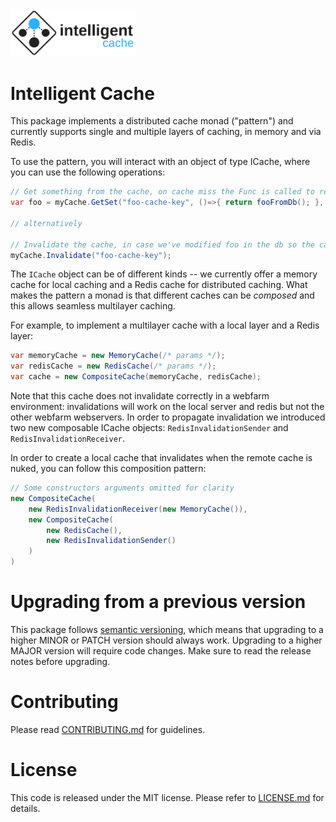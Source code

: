 <img src="doc/logo.png?raw=true" width="200">

# Intelligent Cache

This package implements a distributed cache monad ("pattern") and currently supports single and multiple layers of caching, in memory and via Redis.

To use the pattern, you will interact with an object of type ICache, where you can use the following operations:

```c#
// Get something from the cache, on cache miss the Func is called to refresh the value and stored
var foo = myCache.GetSet("foo-cache-key", ()=>{ return fooFromDb(); }, Timespan.FromHours(1) );

// alternatively

// Invalidate the cache, in case we've modified foo in the db so the cache is stale
myCache.Invalidate("foo-cache-key");
```

The `ICache` object can be of different kinds -- we currently offer a memory cache for local caching and a Redis cache for distributed caching. What makes the pattern a monad is that different caches can be *composed* and this allows seamless multilayer caching.

For example, to implement a multilayer cache with a local layer and a Redis layer:

```c#
var memoryCache = new MemoryCache(/* params */);
var redisCache = new RedisCache(/* params */);
var cache = new CompositeCache(memoryCache, redisCache);
```

Note that this cache does not invalidate correctly in a webfarm environment: invalidations will work on the local server and redis but not the other webfarm webservers. In order to propagate invalidation we introduced two new composable ICache objects: `RedisInvalidationSender` and `RedisInvalidationReceiver`.

In order to create a local cache that invalidates when the remote cache is nuked, you can follow this composition pattern:

```c#
// Some constructors arguments omitted for clarity
new CompositeCache(
    new RedisInvalidationReceiver(new MemoryCache()),
    new CompositeCache(
        new RedisCache(),
        new RedisInvalidationSender()
    )
)
```

# Upgrading from a previous version

This package follows [semantic versioning](https://semver.org/), which means that upgrading to a higher MINOR or PATCH version should always work. Upgrading to a higher MAJOR version will require code changes. Make sure to read the release notes before upgrading.

# Contributing

Please read [CONTRIBUTING.md](CONTRIBUTING.md) for guidelines.

# License

This code is released under the MIT license. Please refer to [LICENSE.md](LICENSE.md) for details.
